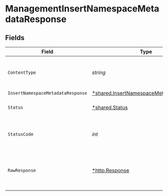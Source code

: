# ManagementInsertNamespaceMetadataResponse


## Fields

| Field                                                                                                    | Type                                                                                                     | Required                                                                                                 | Description                                                                                              |
| -------------------------------------------------------------------------------------------------------- | -------------------------------------------------------------------------------------------------------- | -------------------------------------------------------------------------------------------------------- | -------------------------------------------------------------------------------------------------------- |
| `ContentType`                                                                                            | *string*                                                                                                 | :heavy_check_mark:                                                                                       | HTTP response content type for this operation                                                            |
| `InsertNamespaceMetadataResponse`                                                                        | [*shared.InsertNamespaceMetadataResponse](../../../pkg/models/shared/insertnamespacemetadataresponse.md) | :heavy_minus_sign:                                                                                       | OK                                                                                                       |
| `Status`                                                                                                 | [*shared.Status](../../../pkg/models/shared/status.md)                                                   | :heavy_minus_sign:                                                                                       | Default error response                                                                                   |
| `StatusCode`                                                                                             | *int*                                                                                                    | :heavy_check_mark:                                                                                       | HTTP response status code for this operation                                                             |
| `RawResponse`                                                                                            | [*http.Response](https://pkg.go.dev/net/http#Response)                                                   | :heavy_check_mark:                                                                                       | Raw HTTP response; suitable for custom response parsing                                                  |